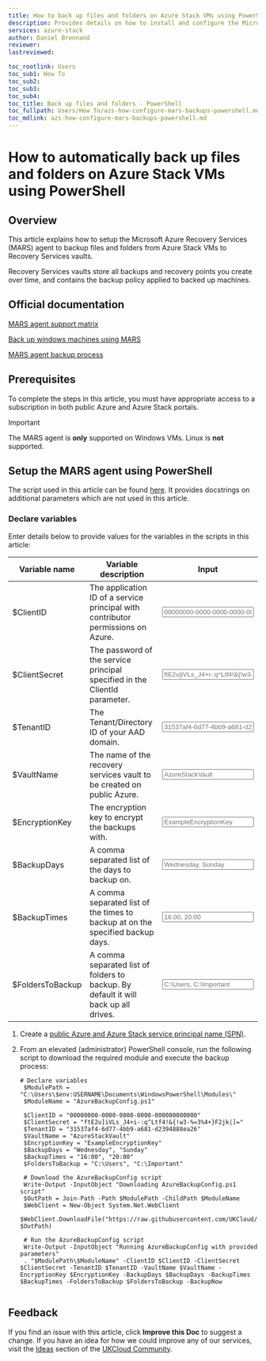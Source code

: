 ```yaml
---
title: How to back up files and folders on Azure Stack VMs using PowerShell | UKCloud Ltd
description: Provides details on how to install and configure the Microsoft Azure Recovery Services (MARS) agent to backup files and folders on Azure Stack
services: azure-stack
author: Daniel Brennand
reviewer:
lastreviewed:

toc_rootlink: Users
toc_sub1: How To
toc_sub2:
toc_sub3:
toc_sub4:
toc_title: Back up files and folders - PowerShell
toc_fullpath: Users/How To/azs-how-configure-mars-backups-powershell.md
toc_mdlink: azs-how-configure-mars-backups-powershell.md
---
```


# How to automatically back up files and folders on Azure Stack VMs using PowerShell

## Overview

This article explains how to setup the Microsoft Azure Recovery Services (MARS) agent to backup files and folders from Azure Stack VMs to Recovery Services vaults.

Recovery Services vaults store all backups and recovery points you create over time, and contains the backup policy applied to backed up machines.

## Official documentation

[MARS agent support matrix](https://docs.microsoft.com/en-us/azure/backup/backup-support-matrix-mars-agent)

[Back up windows machines using MARS](https://docs.microsoft.com/en-us/azure/backup/backup-configure-vault)

[MARS agent backup process](https://docs.microsoft.com/en-us/azure/backup/backup-architecture#architecture-direct-backup-of-on-premises-windows-server-machines-or-azure-vm-files-or-folders)

## Prerequisites

To complete the steps in this article, you must have appropriate access to a subscription in both public Azure and Azure Stack portals.

> [!IMPORTANT]
> The MARS agent is **only** supported on Windows VMs. Linux is **not** supported.

## Setup the MARS agent using PowerShell

The script used in this article can be found [here](https://github.com/UKCloud/AzureStack/blob/master/Users/Extensions/Windows/AzureBackupConfig.ps1). It provides docstrings on additional parameters which are not used in this article.

### Declare variables

Enter details below to provide values for the variables in the scripts in this article:

| Variable name   | Variable description                                               | Input            |
|-----------------|--------------------------------------------------------------------|------------------|
| \$ClientID    | The application ID of a service principal with contributor permissions on Azure.                 | <form oninput="result.value=clientid.value" id="clientid" style="display: inline;"><input type="text" id="clientid" name="clientid" style="display: inline;" placeholder="00000000-0000-0000-0000-000000000000"/></form> |
| \$ClientSecret    | The password of the service principal specified in the ClientId parameter.                 | <form oninput="result.value=clientsecret.value" id="clientsecret" style="display: inline;"><input type="text" id="clientsecret" name="clientsecret" style="display: inline;" placeholder="ftE2u]iVLs_J4+i-:q^Ltf4!&{!w3-%=3%4+}F2jk]="/></form> |
| \$TenantID    | The Tenant/Directory ID of your AAD domain.                 | <form oninput="result.value=tenantid.value" id="tenantid" style="display: inline;"><input type="text" id="tenantid" name="tenantid" style="display: inline;" placeholder="31537af4-6d77-4bb9-a681-d2394888ea26"/></form> |
| \$VaultName    | The name of the recovery services vault to be created on public Azure.                 | <form oninput="result.value=vaultname.value" id="vaultname" style="display: inline;"><input type="text" id="vaultname" name="vaultname" style="display: inline;" placeholder="AzureStackVault"/></form> |
| \$EncryptionKey    | The encryption key to encrypt the backups with.                 | <form oninput="result.value=encryptionkey.value" id="encryptionkey" style="display: inline;"><input type="text" id="encryptionkey" name="encryptionkey" style="display: inline;" placeholder="ExampleEncryptionKey"/></form> |
| \$BackupDays    | A comma separated list of the days to backup on.                 | <form oninput="result.value=backupdays.value" id="backupdays" style="display: inline;"><input type="text" id="backupdays" name="backupdays" style="display: inline;" placeholder="Wednesday, Sunday"/></form> |
| \$BackupTimes    | A comma separated list of the times to backup at on the specified backup days.                 | <form oninput="result.value=backuptimes.value" id="backuptimes" style="display: inline;"><input type="text" id="backuptimes" name="backuptimes" style="display: inline;" placeholder="16:00, 20:00"/></form> |
| \$FoldersToBackup    | A comma separated list of folders to backup. By default it will back up all drives.             | <form oninput="result.value=folderstobackup.value" id="folderstobackup" style="display: inline;"><input type="text" id="folderstobackup" name="folderstobackup" style="display: inline;" placeholder="C:\Users, C:\Important"/></form> |

1. Create a [public Azure and Azure Stack service principal name (SPN)](azs-how-create-spn-powershell.md).

2. From an elevated (administrator) PowerShell console, run the following script to download the required module and execute the backup process:

    <pre><code class="language-PowerShell"># Declare variables
    $ModulePath = "C:\Users\$env:USERNAME\Documents\WindowsPowerShell\Modules\"
    $ModuleName = "AzureBackupConfig.ps1"

    $ClientID = "<output form="clientid" name="result" style="display: inline;">00000000-0000-0000-0000-000000000000</output>"
    $ClientSecret = "<output form="clientsecret" name="result" style="display: inline;">ftE2u]iVLs_J4+i-:q^Ltf4!&{!w3-%=3%4+}F2jk|]=</output>"
    $TenantID = "<output form="tenantid" name="result" style="display: inline;">31537af4-6d77-4bb9-a681-d2394888ea26</output>"
    $VaultName = "<output form="vaultname" name="result" style="display: inline;">AzureStackVault</output>"
    $EncryptionKey = "<output form="encryptionkey" name="result" style="display: inline;">ExampleEncryptionKey</output>"
    $BackupDays = "<output form="backupdays" name="result" style="display: inline;">Wednesday", "Sunday</output>"
    $BackupTimes = "<output form="backuptimes" name="result" style="display: inline;">16:00", "20:00</output>"
    $FoldersToBackup = "<output form="folderstobackup" name="result" style="display: inline;">C:\Users", "C:\Important</output>"

    # Download the AzureBackupConfig script
    Write-Output -InputObject "Downloading AzureBackupConfig.ps1 script"
    $OutPath = Join-Path -Path $ModulePath -ChildPath $ModuleName
    $WebClient = New-Object System.Net.WebClient
    $WebClient.DownloadFile("https://raw.githubusercontent.com/UKCloud/AzureStack/master/Users/Extensions/Windows/AzureBackupConfig.ps1", $OutPath)

    # Run the AzureBackupConfig script
    Write-Output -InputObject "Running AzureBackupConfig with provided parameters"
    . "$ModulePath\$ModuleName" -ClientID $ClientID -ClientSecret $ClientSecret -TenantID $TenantID -VaultName $VaultName -EncryptionKey $EncryptionKey -BackupDays $BackupDays -BackupTimes $BackupTimes -FoldersToBackup $FoldersToBackup -BackupNow
    </code></pre>

## Feedback

If you find an issue with this article, click **Improve this Doc** to suggest a change. If you have an idea for how we could improve any of our services, visit the [Ideas](https://community.ukcloud.com/ideas) section of the [UKCloud Community](https://community.ukcloud.com).